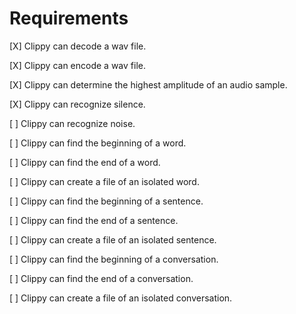 # Requirements

[X] Clippy can decode a wav file.

[X] Clippy can encode a wav file.

[X] Clippy can determine the highest amplitude of an audio sample.

[X] Clippy can recognize silence.

[ ] Clippy can recognize noise.

[ ] Clippy can find the beginning of a word.

[ ] Clippy can find the end of a word.

[ ] Clippy can create a file of an isolated word.

[ ] Clippy can find the beginning of a sentence.

[ ] Clippy can find the end of a sentence.

[ ] Clippy can create a file of an isolated sentence.

[ ] Clippy can find the beginning of a conversation.

[ ] Clippy can find the end of a conversation.

[ ] Clippy can create a file of an isolated conversation.